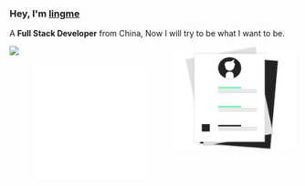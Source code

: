 ### Hey, I'm [lingme](https://lingmin.me/)

A <b>Full Stack Developer</b> from China, Now I will try to be what I want to be.

<img id="test_img" align="right" width="220" height="182" src="https://github.com/lingme/Picture_Bucket/raw/master/3D_Test/method-draw-image.svg" />

![](https://github-readme-stats.vercel.app/api?username=lingme&show_icons=true&icon_color=000000&text_color=000000&bg_color=ffffff&hide_title=false&title_color=000000&hide_border=true)


<div align="center">
	<a href="https://github.com/lingme/lingme/blob/master/style.svg">
		<img src="style.svg" width="200" height="200">
	</a>
</div>
